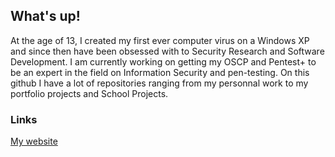 ## What's up!

At the age of 13, I created my first ever computer virus on a Windows XP and since then have been obsessed with to Security Research and Software Development. I am currently working on getting my OSCP and Pentest+ to be an expert in the field on Information Security and pen-testing. On this github I have a lot of repositories ranging from my personnal work to my portfolio projects and School Projects.

### Links
[My website](https://leosmith.xyz/)

<!--
**p4p1/p4p1** is a ✨ _special_ ✨ repository because its `README.md` (this file) appears on your GitHub profile.

Here are some ideas to get you started:

- 🔭 I’m currently working on ...
- 🌱 I’m currently learning ...
- 👯 I’m looking to collaborate on ...
- 🤔 I’m looking for help with ...
- 💬 Ask me about ...
- 📫 How to reach me: ...
- 😄 Pronouns: ...
- ⚡ Fun fact: ...
-->
